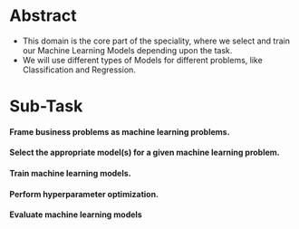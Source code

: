 # Abstract

* This domain is the core part of the speciality, where we select and train our Machine Learning Models depending upon the task.
* We will use different types of Models for different problems, like Classification and Regression.

# Sub-Task 

#### Frame business problems as machine learning problems.
#### Select the appropriate model(s) for a given machine learning problem.
#### Train machine learning models.
#### Perform hyperparameter optimization.
#### Evaluate machine learning models
